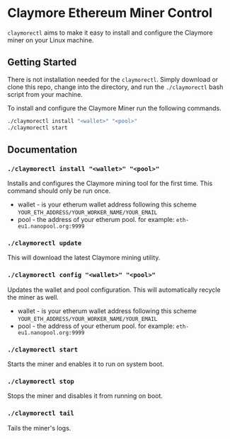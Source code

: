 # Claymore Ethereum Miner Control
`claymorectl` aims to make it easy to install and configure the Claymore miner on your Linux machine.

## Getting Started
There is not installation needed for the `claymorectl`. Simply download or clone this repo, change into the directory, and run the `./claymorectl` bash script from your machine.

To install and configure the Claymore Miner run the following commands.
```bash
./claymorectl install "<wallet>" "<pool>"
./claymorectl start
```

## Documentation

### `./claymorectl install "<wallet>" "<pool>"`
Installs and configures the Claymore mining tool for the first time. This command should only be run once.

- wallet - is your etherum wallet address following this scheme `YOUR_ETH_ADDRESS/YOUR_WORKER_NAME/YOUR_EMAIL`
- pool - the address of your etherum pool. for example: `eth-eu1.nanopool.org:9999`

### `./claymorectl update`
This will download the latest Claymore mining utility.

### `./claymorectl config "<wallet>" "<pool>"`
Updates the wallet and pool configuration. This will automatically recycle the miner as well.

- wallet - is your etherum wallet address following this scheme `YOUR_ETH_ADDRESS/YOUR_WORKER_NAME/YOUR_EMAIL`
- pool - the address of your etherum pool. for example: `eth-eu1.nanopool.org:9999`

### `./claymorectl start`
Starts the miner and enables it to run on system boot.

### `./claymorectl stop`
Stops the miner and disables it from running on boot.

### `./claymorectl tail`
Tails the miner's logs.
